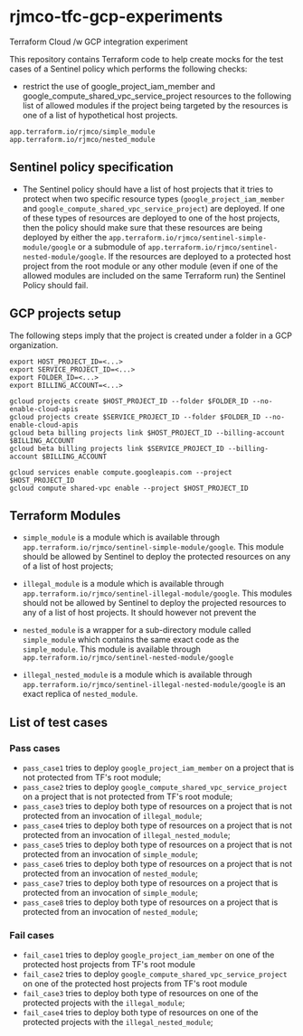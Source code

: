 # rjmco-tfc-gcp-experiments

Terraform Cloud /w GCP integration experiment

This repository contains Terraform code to help create mocks for the test cases of a Sentinel policy which performs the following checks:

* restrict the use of google_project_iam_member and google_compute_shared_vpc_service_project resources to the following list of allowed modules if the project being targeted by the resources is one of a list of hypothetical host projects.

```
app.terraform.io/rjmco/simple_module
app.terraform.io/rjmco/nested_module
```

## Sentinel policy specification

* The Sentinel policy should have a list of host projects that it tries to protect when two specific resource types (`google_project_iam_member` and `google_compute_shared_vpc_service_project`) are deployed. If one of these types of resources are deployed to one of the host projects, then the policy should make sure that these resources are being deployed by either the `app.terraform.io/rjmco/sentinel-simple-module/google` or a submodule of `app.terraform.io/rjmco/sentinel-nested-module/google`. If the resources are deployed to a protected host project from the root module or any other module (even if one of the allowed modules are included on the same Terraform run) the Sentinel Policy should fail.

## GCP projects setup

The following steps imply that the project is created under a folder in a GCP organization.

```
export HOST_PROJECT_ID=<...>
export SERVICE_PROJECT_ID=<...>
export FOLDER_ID=<...>
export BILLING_ACCOUNT=<...>

gcloud projects create $HOST_PROJECT_ID --folder $FOLDER_ID --no-enable-cloud-apis
gcloud projects create $SERVICE_PROJECT_ID --folder $FOLDER_ID --no-enable-cloud-apis
gcloud beta billing projects link $HOST_PROJECT_ID --billing-account $BILLING_ACCOUNT
gcloud beta billing projects link $SERVICE_PROJECT_ID --billing-account $BILLING_ACCOUNT

gcloud services enable compute.googleapis.com --project $HOST_PROJECT_ID
gcloud compute shared-vpc enable --project $HOST_PROJECT_ID
```

## Terraform Modules

* `simple_module` is a module which is available through `app.terraform.io/rjmco/sentinel-simple-module/google`. This module should be allowed by Sentinel to deploy the protected resources on any of a list of host projects;

* `illegal_module` is a module which is available through `app.terraform.io/rjmco/sentinel-illegal-module/google`. This modules should not be allowed by Sentinel to deploy the projected resources to any of a list of host projects. It should however not prevent the 

* `nested_module` is a wrapper for a sub-directory module called `simple_module` which contains the same exact code as the `simple_module`. This module is available through `app.terraform.io/rjmco/sentinel-nested-module/google`

* `illegal_nested_module` is a module which is available through `app.terraform.io/rjmco/sentinel-illegal-nested-module/google` is an exact replica of `nested_module`.

## List of test cases

### Pass cases

* `pass_case1` tries to deploy `google_project_iam_member` on a project that is not protected from TF's root module;
* `pass_case2` tries to deploy `google_compute_shared_vpc_service_project` on a project that is not protected from TF's root module;
* `pass_case3` tries to deploy both type of resources on a project that is not protected from an invocation of `illegal_module`;
* `pass_case4` tries to deploy both type of resources on a project that is not protected from an invocation of `illegal_nested_module`;
* `pass_case5` tries to deploy both type of resources on a project that is not protected from an invocation of `simple_module`;
* `pass_case6` tries to deploy both type of resources on a project that is not protected from an invocation of `nested_module`;
* `pass_case7` tries to deploy both type of resources on a project that is protected from an invocation of `simple_module`;
* `pass_case8` tries to deploy both type of resources on a project that is protected from an invocation of `nested_module`;

### Fail cases

* `fail_case1` tries to deploy `google_project_iam_member` on one of the protected host projects from TF's root module
* `fail_case2` tries to deploy `google_compute_shared_vpc_service_project` on one of the protected host projects from TF's root module 
* `fail_case3` tries to deploy both type of resources on one of the protected projects with the `illegal_module`;
* `fail_case4` tries to deploy both type of resources on one of the protected projects with the `illegal_nested_module`;